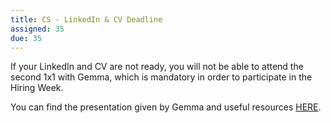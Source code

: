 ```yaml
---
title: CS - LinkedIn & CV Deadline
assigned: 35
due: 35
---
```


If your LinkedIn and CV are not ready, you will not be able to attend the second 1x1 with Gemma, which is mandatory in order to participate in the Hiring Week.

You can find the presentation given by Gemma and useful resources [HERE](https://drive.google.com/open?id=1TX3Iz8MENd3OlL1HuzEL3XLtxT4I-sg6).
